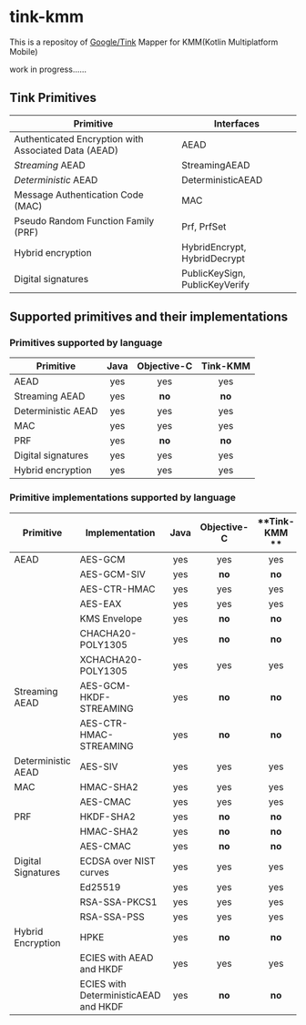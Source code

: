 # tink-kmm

This is a repositoy of [Google/Tink](https://github.com/google/tink) Mapper for KMM(Kotlin Multiplatform Mobile)

work in progress......

## Tink Primitives

| **Primitive**                                       | **Interfaces**                 |
| --------------------------------------------------- | ------------------------------ |
| Authenticated Encryption with Associated Data (AEAD)| AEAD                           |
| *Streaming* AEAD                                    | StreamingAEAD                  |
| *Deterministic* AEAD                                | DeterministicAEAD              |
| Message Authentication Code (MAC)                   | MAC                            |
| Pseudo Random Function Family (PRF)                 | Prf, PrfSet                    |
| Hybrid encryption                                   | HybridEncrypt, HybridDecrypt   |
| Digital signatures                                  | PublicKeySign, PublicKeyVerify |

## Supported primitives and their implementations

### Primitives supported by language

**Primitive**      | **Java** | **Objective-C** | **Tink-KMM** |
------------------ |:--------:|:---------------:|:------------:|
AEAD               |   yes    |       yes       |     yes      |
Streaming AEAD     |   yes    |     **no**      |    **no**    |
Deterministic AEAD |   yes    |       yes       |     yes      |
MAC                |   yes    |       yes       |     yes      |
PRF                |   yes    |     **no**      |    **no**    |
Digital signatures |   yes    |       yes       |     yes      |
Hybrid encryption  |   yes    |       yes       |     yes      |

### Primitive implementations supported by language

| **Primitive**       | **Implementation**                    | **Java** | **Objective-C** | **Tink-KMM ** |
| ------------------- |---------------------------------------|:--------:|:---------------:|:-------------:|
| AEAD                | AES-GCM                               |   yes    |       yes       |      yes      |
|                     | AES-GCM-SIV                           |   yes    |     **no**      |    **no**     |
|                     | AES-CTR-HMAC                          |   yes    |       yes       |      yes      |
|                     | AES-EAX                               |   yes    |       yes       |      yes      |
|                     | KMS Envelope                          |   yes    |     **no**      |    **no**     |
|                     | CHACHA20-POLY1305                     |   yes    |     **no**      |    **no**     |
|                     | XCHACHA20-POLY1305                    |   yes    |       yes       |      yes      |
| Streaming AEAD      | AES-GCM-HKDF-STREAMING                |   yes    |     **no**      |    **no**     |
|                     | AES-CTR-HMAC-STREAMING                |   yes    |     **no**      |    **no**     |
| Deterministic AEAD  | AES-SIV                               |   yes    |       yes       |      yes      |
| MAC                 | HMAC-SHA2                             |   yes    |       yes       |      yes      |
|                     | AES-CMAC                              |   yes    |       yes       |      yes      |
| PRF                 | HKDF-SHA2                             |   yes    |     **no**      |    **no**     |
|                     | HMAC-SHA2                             |   yes    |     **no**      |    **no**     |
|                     | AES-CMAC                              |   yes    |     **no**      |    **no**     |
| Digital Signatures  | ECDSA over NIST curves                |   yes    |       yes       |      yes      |
|                     | Ed25519                               |   yes    |       yes       |      yes      |
|                     | RSA-SSA-PKCS1                         |   yes    |       yes       |      yes      |
|                     | RSA-SSA-PSS                           |   yes    |       yes       |      yes      |
| Hybrid Encryption   | HPKE                                  |   yes    |     **no**      |    **no**     |
|                     | ECIES with AEAD and HKDF              |   yes    |       yes       |      yes      |
|                     | ECIES with DeterministicAEAD and HKDF |   yes    |     **no**      |    **no**     |
